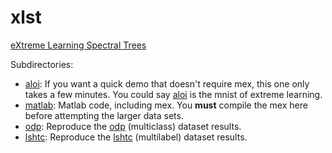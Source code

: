 xlst
==========
[eXtreme Learning Spectral Trees](http://arxiv.org/abs/1511.03260)

Subdirectories:
 * [aloi](aloi): If you want a quick demo that doesn't require mex, this one only takes a few minutes.  You could say [aloi](http://aloi.science.uva.nl/) is the mnist of extreme learning.  
 * [matlab](matlab): Matlab code, including mex.  You **must** compile the mex here before attempting the larger data sets.
 * [odp](odp): Reproduce the [odp](https://www.dmoz.org/) (multiclass) dataset results.
 * [lshtc](lshtc): Reproduce the [lshtc](https://www.kaggle.com/c/lshtc) (multilabel) dataset results.
